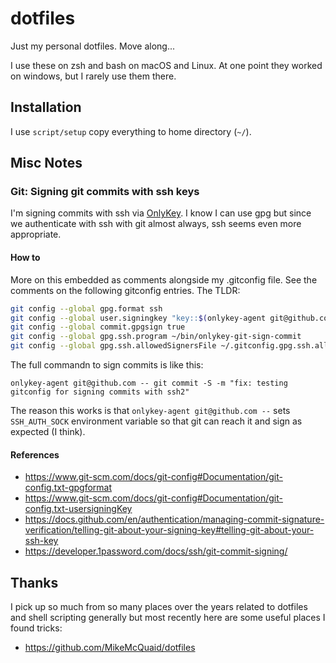 # dotfiles

Just my personal dotfiles. Move along...

I use these on zsh and bash on macOS and Linux. At one point they worked on windows, but I rarely use them there.

## Installation

I use `script/setup` copy everything to home directory (`~/`).

## Misc Notes

### Git: Signing git commits with ssh keys

I'm signing commits with ssh via [OnlyKey](https://onlykey.io/). I know I can use gpg but since we authenticate with ssh with git almost always, ssh seems even more appropriate.

#### How to

More on this embedded as comments alongside my .gitconfig file. See the comments on the following gitconfig entries. The TLDR:

```sh
git config --global gpg.format ssh
git config --global user.signingkey "key::$(onlykey-agent git@github.com)"
git config --global commit.gpgsign true
git config --global gpg.ssh.program ~/bin/onlykey-git-sign-commit
git config --global gpg.ssh.allowedSignersFile ~/.gitconfig.gpg.ssh.allowedSignersFile
```

The full commandn to sign commits is like this:
```
onlykey-agent git@github.com -- git commit -S -m "fix: testing gitconfig for signing commits with ssh2"
```
The reason this works is that `onlykey-agent git@github.com --` sets `SSH_AUTH_SOCK` environment variable so that git can reach it and sign as expected (I think).

#### References

- https://www.git-scm.com/docs/git-config#Documentation/git-config.txt-gpgformat
- https://www.git-scm.com/docs/git-config#Documentation/git-config.txt-usersigningKey
- https://docs.github.com/en/authentication/managing-commit-signature-verification/telling-git-about-your-signing-key#telling-git-about-your-ssh-key
- https://developer.1password.com/docs/ssh/git-commit-signing/

## Thanks

I pick up so much from so many places over the years related to dotfiles and shell scripting generally but most recently here are some useful places I found tricks:

- https://github.com/MikeMcQuaid/dotfiles
